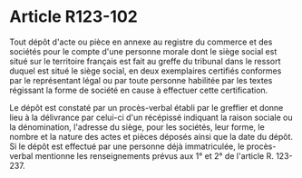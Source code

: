 # Article R123-102

Tout dépôt d'acte ou pièce en annexe au registre du commerce et des sociétés pour le compte d'une personne morale dont le siège social est situé sur le territoire français est fait au greffe du tribunal dans le ressort duquel est situé le siège social, en deux exemplaires certifiés conformes par le représentant légal ou par toute personne habilitée par les textes régissant la forme de société en cause à effectuer cette certification.

Le dépôt est constaté par un procès-verbal établi par le greffier et donne lieu à la délivrance par celui-ci d'un récépissé indiquant la raison sociale ou la dénomination, l'adresse du siège, pour les sociétés, leur forme, le nombre et la nature des actes et pièces déposés ainsi que la date du dépôt. Si le dépôt est effectué par une personne déjà immatriculée, le procès-verbal mentionne les renseignements prévus aux 1° et 2° de l'article R. 123-237.
